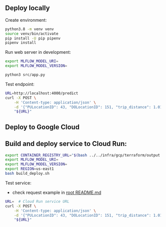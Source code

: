 ## Deploy locally

Create environment:
```bash
python3.8 -m venv venv
source venv/bin/activate
pip install -U pip pipenv
pipenv install
```

Run web server in development:
```bash
export MLFLOW_MODEL_URI=
export MLFLOW_MODEL_VERSION=

python3 src/app.py
```

Test endpoint:
```bash
URL=http://localhost:4000/predict
curl -X POST \
    -H 'Content-type: application/json' \
    -d '{"PULocationID": 43, "DOLocationID": 151, "trip_distance": 1.01}' \
    "${URL}"
```

## Deploy to Google Cloud

Build and deploy service to Cloud Run:
- 
```bash
export CONTAINER_REGISTRY_URL="$(bash ../../infra/gcp/terraform/output.sh WEB_CONTAINER_REGISTRY_URL)"
export MLFLOW_MODEL_URI=
export MLFLOW_MODEL_VERSION=
export REGION=us-east1
bash build_deploy.sh
```

Test service:
- check request example in [root README.md](/README.md)
```bash
URL=  # Cloud Run service URL
curl -X POST \
    -H 'Content-type: application/json' \
    -d '{"PULocationID": 43, "DOLocationID": 151, "trip_distance": 1.01}' \
    "${URL}"
```
